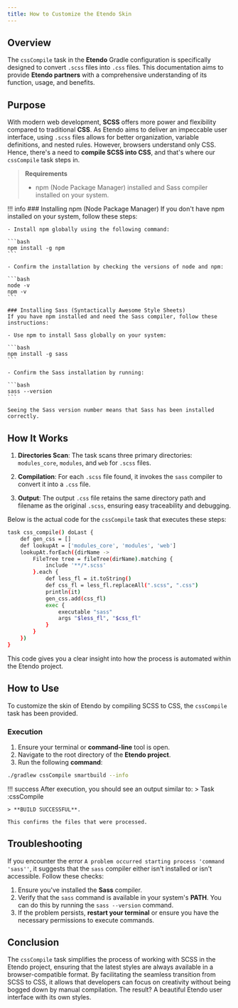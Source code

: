 ```yaml
---
title: How to Customize the Etendo Skin
---
```


## Overview

The `cssCompile` task in the **Etendo** Gradle configuration is specifically designed to convert `.scss` files into `.css` files. This documentation aims to provide **Etendo partners** with a comprehensive understanding of its function, usage, and benefits.

## Purpose

With modern web development, **SCSS** offers more power and flexibility compared to traditional **CSS**. As Etendo aims to deliver an impeccable user interface, using `.scss` files allows for better organization, variable definitions, and nested rules. However, browsers understand only CSS. Hence, there's a need to **compile SCSS into CSS**, and that's where our `cssCompile` task steps in.

> **Requirements**
> - npm (Node Package Manager) installed and Sass compiler installed on your system.

!!! info
    ### Installing npm (Node Package Manager)
    If you don't have npm installed on your system, follow these steps:
    
    - Install npm globally using the following command:
    
    ```bash
    npm install -g npm
    ```
    
    - Confirm the installation by checking the versions of node and npm:
    
    ```bash
    node -v
    npm -v
    ```
    
    ### Installing Sass (Syntactically Awesome Style Sheets)
    If you have npm installed and need the Sass compiler, follow these instructions:
    
    - Use npm to install Sass globally on your system:

    ```bash
    npm install -g sass
    ```

    - Confirm the Sass installation by running:

    ```bash
    sass --version
    ```
    
    Seeing the Sass version number means that Sass has been installed correctly.


## How It Works

1. **Directories Scan**: The task scans three primary directories: `modules_core`, `modules`, and `web` for `.scss` files.

2. **Compilation**: For each `.scss` file found, it invokes the `sass` compiler to convert it into a `.css` file.

3. **Output**: The output `.css` file retains the same directory path and filename as the original `.scss`, ensuring easy traceability and debugging.

Below is the actual code for the `cssCompile` task that executes these steps:

```bash
task css_compile() doLast {
    def gen_css = []
    def lookupAt = ['modules_core', 'modules', 'web']
    lookupAt.forEach({dirName ->
        FileTree tree = fileTree(dirName).matching {
            include '**/*.scss'
        }.each {
            def less_fl = it.toString()
            def css_fl = less_fl.replaceAll(".scss", ".css")
            println(it)
            gen_css.add(css_fl)
            exec {
                executable "sass"
                args "$less_fl", "$css_fl"
            }
        }
    })
}
```

This code gives you a clear insight into how the process is automated within the Etendo project.

## How to Use

To customize the skin of Etendo by compiling SCSS to CSS, the `cssCompile` task has been provided.

### Execution

1. Ensure your terminal or **command-line** tool is open.
2. Navigate to the root directory of the **Etendo project**.
3. Run the following **command**:

```bash
./gradlew cssCompile smartbuild --info
```

!!! success
    After execution, you should see an output similar to:
    > Task :cssCompile
    
    > **BUILD SUCCESSFUL**.
    
    This confirms the files that were processed.


## Troubleshooting

If you encounter the error `A problem occurred starting process 'command 'sass''`, it suggests that the `sass` compiler either isn't installed or isn't accessible. Follow these checks:

1. Ensure you've installed the **Sass** compiler.
2. Verify that the `sass` command is available in your system's **PATH**. You can do this by running the `sass --version` command.
3. If the problem persists, **restart your terminal** or ensure you have the necessary permissions to execute commands.


## Conclusion

The `cssCompile` task simplifies the process of working with SCSS in the Etendo project, ensuring that the latest styles are always available in a browser-compatible format. By facilitating the seamless transition from SCSS to CSS, it allows that developers can focus on creativity without being bogged down by manual compilation. The result? A beautiful Etendo user interface with its own styles.